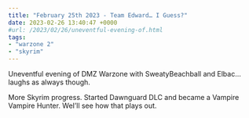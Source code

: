 ```yaml
---
title: "February 25th 2023 - Team Edward… I Guess?"
date: 2023-02-26 13:40:47 +0000
#url: /2023/02/26/uneventful-evening-of.html
tags:
- "warzone 2"
- "skyrim"
---
```

Uneventful evening of DMZ Warzone with SweatyBeachball and Elbac… laughs as always though. 

More Skyrim progress. Started Dawnguard DLC and became a Vampire Vampire Hunter. WeI’ll see how that plays out. 